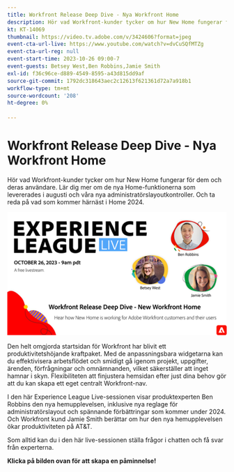 ```yaml
---
title: Workfront Release Deep Dive - Nya Workfront Home
description: Hör vad Workfront-kunder tycker om hur New Home fungerar för dem och deras användare.
kt: KT-14069
thumbnail: https://video.tv.adobe.com/v/3424606?format=jpeg
event-cta-url-live: https://www.youtube.com/watch?v=dvCuSQfMTZg
event-cta-url-reg: null
event-start-time: 2023-10-26 09:00-7
event-guests: Betsey West,Ben Robbins,Jamie Smith
exl-id: f36c96ce-d889-4549-8595-a43d815dd9af
source-git-commit: 1792dc318643aec2c12613f621361d72a7a918b1
workflow-type: tm+mt
source-wordcount: '208'
ht-degree: 0%

---
```


# Workfront Release Deep Dive - Nya Workfront Home

Hör vad Workfront-kunder tycker om hur New Home fungerar för dem och deras användare. Lär dig mer om de nya Home-funktionerna som levererades i augusti och våra nya administratörslayoutkontroller. Och ta reda på vad som kommer härnäst i Home 2024.

[![ExL LIVE 22 september 2023](../assets/Oct26_exl_live_WebBanner.png)](https://www.youtube.com/watch?v=dvCuSQfMTZg)

Den helt omgjorda startsidan för Workfront har blivit ett produktivitetshöjande kraftpaket. Med de anpassningsbara widgetarna kan du effektivisera arbetsflödet och smidigt gå igenom projekt, uppgifter, ärenden, förfrågningar och omnämnanden, vilket säkerställer att inget hamnar i skyn. Flexibiliteten att finjustera hemsidan efter just dina behov gör att du kan skapa ett eget centralt Workfront-nav.

I den här Experience League Live-sessionen visar produktexperten Ben Robbins den nya hemupplevelsen, inklusive nya reglage för administratörslayout och spännande förbättringar som kommer under 2024. Och Workfront kund Jamie Smith berättar om hur den nya hemupplevelsen ökar produktiviteten på AT&amp;T.

Som alltid kan du i den här live-sessionen ställa frågor i chatten och få svar från experterna.

**Klicka på bilden ovan för att skapa en påminnelse!**
